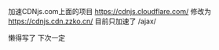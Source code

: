 
加速CDNjs.com上面的项目
https://cdnjs.cloudflare.com/
修改为
https://cdnjs.cdn.zzko.cn/
目前只加速了 /ajax/


懒得写了 下次一定
